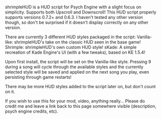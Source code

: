 shrimpleHUD is a HUD script for Psych Engine with a slight focus on simplicity.
Supports both Upscroll and Downscroll!
This HUD script properly supports versions 0.7.2+ and 0.6.3. I haven't tested any other version though, so don't be surprised if it doesn't display correctly on any other version.

There are currently 3 different HUD styles packaged in the script:
Vanilla-like: shrimpleHUD's take on the classic HUD seen in the base game!
Shrimple: shrimpleHUD's own custom HUD style!
sKade: A simple recreation of Kade Engine's UI (with a few tweaks), based on KE 1.5.4!

Upon first install, the script will be set on the Vanilla-like style.
Pressing 9 during a song will cycle through the available styles and the currently selected style will be saved and applied on the next song you play, even persisting through game restarts!

There may be more HUD styles added to the script later on, but don't count on it.

If you wish to use this for your mod, video, anything really...
Please do credit me and leave a link back to this page somewhere visible (description, psych engine credits, etc).